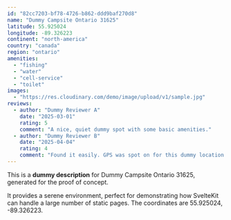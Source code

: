```yaml
---
id: "82cc7203-bf78-4726-b862-ddd9baf270d8"
name: "Dummy Campsite Ontario 31625"
latitude: 55.925024
longitude: -89.326223
continent: "north-america"
country: "canada"
region: "ontario"
amenities:
  - "fishing"
  - "water"
  - "cell-service"
  - "toilet"
images:
  - "https://res.cloudinary.com/demo/image/upload/v1/sample.jpg"
reviews:
  - author: "Dummy Reviewer A"
    date: "2025-03-01"
    rating: 5
    comment: "A nice, quiet dummy spot with some basic amenities."
  - author: "Dummy Reviewer B"
    date: "2025-04-04"
    rating: 4
    comment: "Found it easily. GPS was spot on for this dummy location."
---
```


This is a **dummy description** for Dummy Campsite Ontario 31625, generated for the proof of concept.

It provides a serene environment, perfect for demonstrating how SvelteKit can handle a large number of static pages. The coordinates are 55.925024, -89.326223.
